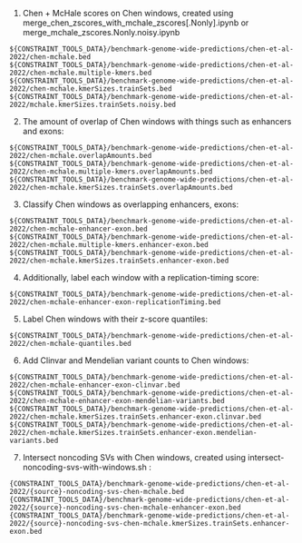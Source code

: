 1. Chen + McHale scores on Chen windows, created using merge_chen_zscores_with_mchale_zscores[.Nonly].ipynb or merge_mchale_zscores.Nonly.noisy.ipynb
```
${CONSTRAINT_TOOLS_DATA}/benchmark-genome-wide-predictions/chen-et-al-2022/chen-mchale.bed
${CONSTRAINT_TOOLS_DATA}/benchmark-genome-wide-predictions/chen-et-al-2022/chen-mchale.multiple-kmers.bed
${CONSTRAINT_TOOLS_DATA}/benchmark-genome-wide-predictions/chen-et-al-2022/chen-mchale.kmerSizes.trainSets.bed
${CONSTRAINT_TOOLS_DATA}/benchmark-genome-wide-predictions/chen-et-al-2022/mchale.kmerSizes.trainSets.noisy.bed
```
2. The amount of overlap of Chen windows with things such as enhancers and exons: 
```
${CONSTRAINT_TOOLS_DATA}/benchmark-genome-wide-predictions/chen-et-al-2022/chen-mchale.overlapAmounts.bed
${CONSTRAINT_TOOLS_DATA}/benchmark-genome-wide-predictions/chen-et-al-2022/chen-mchale.multiple-kmers.overlapAmounts.bed
${CONSTRAINT_TOOLS_DATA}/benchmark-genome-wide-predictions/chen-et-al-2022/chen-mchale.kmerSizes.trainSets.overlapAmounts.bed
```
3. Classify Chen windows as overlapping enhancers, exons: 
```
${CONSTRAINT_TOOLS_DATA}/benchmark-genome-wide-predictions/chen-et-al-2022/chen-mchale-enhancer-exon.bed
${CONSTRAINT_TOOLS_DATA}/benchmark-genome-wide-predictions/chen-et-al-2022/chen-mchale.multiple-kmers.enhancer-exon.bed
${CONSTRAINT_TOOLS_DATA}/benchmark-genome-wide-predictions/chen-et-al-2022/chen-mchale.kmerSizes.trainSets.enhancer-exon.bed
```
4. Additionally, label each window with a replication-timing score: 
```
${CONSTRAINT_TOOLS_DATA}/benchmark-genome-wide-predictions/chen-et-al-2022/chen-mchale-enhancer-exon-replicationTiming.bed
```
5. Label Chen windows with their z-score quantiles: 
```
${CONSTRAINT_TOOLS_DATA}/benchmark-genome-wide-predictions/chen-et-al-2022/chen-mchale-quantiles.bed
```
6. Add Clinvar and Mendelian variant counts to Chen windows: 
```
${CONSTRAINT_TOOLS_DATA}/benchmark-genome-wide-predictions/chen-et-al-2022/chen-mchale-enhancer-exon-clinvar.bed
${CONSTRAINT_TOOLS_DATA}/benchmark-genome-wide-predictions/chen-et-al-2022/chen-mchale-enhancer-exon-mendelian-variants.bed
${CONSTRAINT_TOOLS_DATA}/benchmark-genome-wide-predictions/chen-et-al-2022/chen-mchale.kmerSizes.trainSets.enhancer-exon.clinvar.bed
${CONSTRAINT_TOOLS_DATA}/benchmark-genome-wide-predictions/chen-et-al-2022/chen-mchale.kmerSizes.trainSets.enhancer-exon.mendelian-variants.bed
```
7. Intersect noncoding SVs with Chen windows, created using intersect-noncoding-svs-with-windows.sh : 
```
{CONSTRAINT_TOOLS_DATA}/benchmark-genome-wide-predictions/chen-et-al-2022/{source}-noncoding-svs-chen-mchale.bed
{CONSTRAINT_TOOLS_DATA}/benchmark-genome-wide-predictions/chen-et-al-2022/{source}-noncoding-svs-chen-mchale-enhancer-exon.bed
{CONSTRAINT_TOOLS_DATA}/benchmark-genome-wide-predictions/chen-et-al-2022/{source}-noncoding-svs-chen-mchale.kmerSizes.trainSets.enhancer-exon.bed
```
